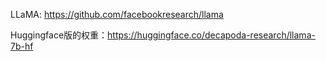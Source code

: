 LLaMA: https://github.com/facebookresearch/llama

Huggingface版的权重：https://huggingface.co/decapoda-research/llama-7b-hf
